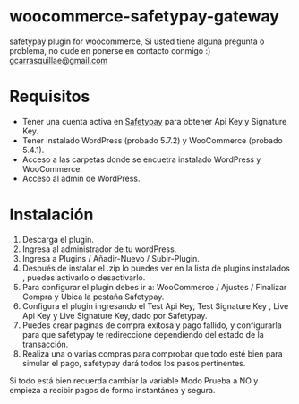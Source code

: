 # woocommerce-safetypay-gateway
safetypay plugin for woocommerce,
Si usted tiene alguna pregunta o problema, no dude en ponerse en contacto conmigo :) gcarrasquillae@gmail.com

# Requisitos
* Tener una cuenta activa en [Safetypay](https://www.safetypay.com/en/, "Safetypay") para obtener Api Key y Signature Key.
* Tener instalado WordPress (probado 5.7.2) y WooCommerce (probado 5.4.1).
* Acceso a las carpetas donde se encuetra instalado WordPress y WooCommerce.
* Acceso al admin de WordPress.

# Instalación
1. Descarga el plugin.
2. Ingresa al administrador de tu wordPress.
3. Ingresa a Plugins / Añadir-Nuevo / Subir-Plugin.
4. Después de instalar el .zip lo puedes ver en la lista de plugins instalados , puedes activarlo o desactivarlo.
5. Para configurar el plugin debes ir a: WooCommerce / Ajustes / Finalizar Compra y Ubica la pestaña Safetypay.
6. Configura el plugin ingresando el Test Api Key, Test Signature Key , Live Api Key y Live Signature Key, dado por Safetypay.
7. Puedes crear paginas de compra exitosa y pago fallido, y configurarla para que safetypay te redireccione dependiendo del estado de la transacción.
7. Realiza una o varias compras para comprobar que todo esté bien para simular el pago, safetypay dará todos los pasos pertinentes.

Si todo está bien recuerda cambiar la variable Modo Prueba a NO y empieza a recibir pagos de forma instantánea y segura.